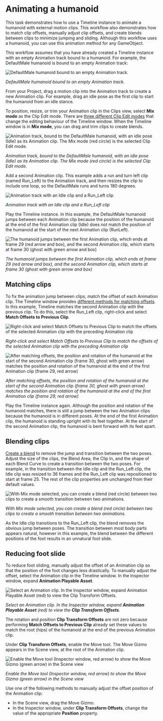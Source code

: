 # Animating a humanoid

This task demonstrates how to use a Timeline instance to animate a humanoid with external motion clips. This workflow also demonstrates how to match clip offsets, manually adjust clip offsets, and create blends between clips to minimize jumping and sliding. Although this workflow uses a humanoid, you can use this animation method for any GameObject.

This workflow assumes that you have already created a Timeline instance with an empty Animation track bound to a humanoid. For example, the DefaultMale humanoid is bound to an empty Animation track:

![DefaultMale humanoid bound to an empty Animation track.](images/timeline_humanoid_start.png)

_DefaultMale humanoid bound to an empty Animation track._

From your Project, drag a motion clip into the Animation track to create a new Animation clip. For example, drag an idle pose as the first clip to start the humanoid from an idle stance.

To position, resize, or trim your Animation clip in the Clips view, select **Mix mode** as the Clip Edit mode. There are [three different Clip Edit modes](clp_about.md) that change the editing behaviour of the Timeline window. When the Timeline window is in **Mix mode**, you can drag and trim clips to create blends.

![Animation track, bound to the DefaultMale humanoid, with an idle pose (Idle) as its Animation clip. The Mix mode (red circle) is the selected Clip Edit mode.](images/timeline_humanoid_idle.png)

_Animation track, bound to the DefaultMale humanoid, with an idle pose (Idle) as its Animation clip. The Mix mode (red circle) is the selected Clip Edit mode._

Add a second Animation clip. This example adds a run and turn left clip (named Run_Left)  to the Animation track, and then resizes the clip to include one loop, so the DefaultMale runs and turns 180 degrees.

![Animation track with an Idle clip and a Run_Left clip](images/timeline_humanoid_runleft.png)

_Animation track with an Idle clip and a Run_Left clip_

Play the Timeline instance. In this example, the DefaultMale humanoid jumps between each Animation clip because the position of the humanoid at the end of the first Animation clip (Idle) does not match the position of the humanoid at the start of the next Animation clip (RunLeft).

![The humanoid jumps between the first Animation clip, which ends at frame 29 (red arrow and box), and the second Animation clip, which starts at frame 30 (ghost with green arrow and box)](images/timeline_humanoid_before_match.png)

_The humanoid jumps between the first Animation clip, which ends at frame 29 (red arrow and box), and the second Animation clip, which starts at frame 30 (ghost with green arrow and box)_

## Matching clips

To fix the animation jump between clips, match the offset of each Animation clip. The Timeline window provides [different methods for matching offsets](clp_match.md). In this example, Timeline matches the second Animation clip with the previous clip. To do this, select the Run_Left clip, right-click and select **Match Offsets to Previous Clip**.

![Right-click and select Match Offsets to Previous Clip to match the offsets of the selected Animation clip with the preceding Animation clip](images/timeline_humanoid_match_menu.png)

_Right-click and select Match Offsets to Previous Clip to match the offsets of the selected Animation clip with the preceding Animation clip_

![After matching offsets, the position and rotation of the humanoid at the start of the second Animation clip (frame 30, ghost with green arrow) matches the position and rotation of the humanoid at the end of the first Animation clip (frame 29, red arrow)](images/timeline_humanoid_after_match.png)

_After matching offsets, the position and rotation of the humanoid at the start of the second Animation clip (frame 30, ghost with green arrow) matches the position and rotation of the humanoid at the end of the first Animation clip (frame 29, red arrow)_

Play the Timeline instance again. Although the position and rotation of the humanoid matches, there is still a jump between the two Animation clips because the humanoid is in different poses. At the end of the first Animation clip, the humanoid is standing upright with its feet together. At the start of the second Animation clip, the humanoid is bent forward with its feet apart.

## Blending clips

[Create a blend](clp_blend.md) to remove the jump and transition between the two poses. Adjust the size of the clips, the Blend Area, the Clip In, and the shape of each Blend Curve to create a transition between the two poses. For example, in the transition between the Idle clip and the Run_Left clip, the Idle clip was resized to 36 frames and the Run_Left clip was repositioned to start at frame 25. The rest of the clip properties are unchanged from their default values.

![With Mix mode selected, you can create a blend (red circle) between two clips to create a smooth transition between two animations.](images/timeline_humanoid_blend.png)

_With Mix mode selected, you can create a blend (red circle) between two clips to create a smooth transition between two animations._

As the Idle clip transitions to the Run_Left clip, the blend removes the obvious jump between poses. The transition between most body parts appears natural, however in this example, the blend between the different positions of the foot results in an unnatural foot slide.

## Reducing foot slide

To reduce foot sliding, manually adjust the offset of an Animation clip so that the position of the foot changes less drastically. To manually adjust the offset, select the Animation clip in the Timeline window. In the Inspector window, expand **Animation Playable Asset**.

![Select an Animation clip. In the Inspector window, expand **Animation Playable Asset** (red) to view the **Clip Transform Offsets**.](images/workflow_inspector_animation_clip_playable.png)

_Select an Animation clip. In the Inspector window, expand **Animation Playable Asset** (red) to view the **Clip Transform Offsets**._

The rotation and position **Clip Transform Offsets** are not zero because performing **Match Offsets to Previous Clip** already set these values to match the root (hips) of the humanoid at the end of the previous Animation clip.

Under **Clip Transform Offsets**, enable the Move tool. The Move Gizmo appears in the Scene view, at the root of the Animation clip.

![Enable the Move tool (Inspector window, red arrow) to show the Move Gizmo (green arrow) in the Scene view](images/timeline_humanoid_manual.png)

_Enable the Move tool (Inspector window, red arrow) to show the Move Gizmo (green arrow) in the Scene view_

Use one of the following methods to manually adjust the offset position of the Animation clip:

* In the Scene view, drag the Move Gizmo.
* In the Inspector window, under **Clip Transform Offsets**, change the value of the appropriate **Position** property.
